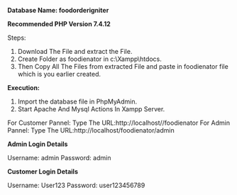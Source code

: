 **Database Name: foodorderigniter**

**Recommended PHP Version 7.4.12**

Steps:
1. Download The File and extract the File.
2. Create Folder as foodienator in c:\Xampp\htdocs.
3. Then Copy All The Files from extracted File and paste in foodienator file which is you earlier created.


**Execution:**
1. Import the database file in PhpMyAdmin.
2. Start Apache And Mysql Actions In Xampp Server.

For Customer Pannel: Type The URL:http://localhost//foodienator
For Admin Pannel: Type The URL:http://localhost/foodienator/admin


**Admin Login Details** 

Username: admin
Password: admin

**Customer Login Details**

Username: User123
Password: user123456789
